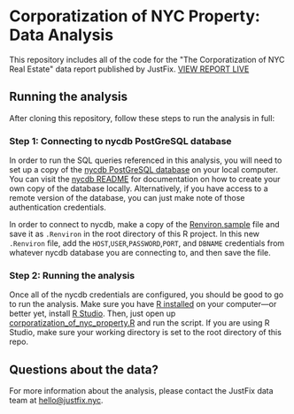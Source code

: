 # Corporatization of NYC Property: Data Analysis 
This repository includes all of the code for the "The Corporatization of NYC Real Estate" data report published by JustFix. [VIEW REPORT LIVE](https://medium.com/justfixnyc/corporatization-of-nyc-real-estate-83e2bf191b73)


## Running the analysis

After cloning this repository, follow these steps to run the analysis in full:

### Step 1: Connecting to nycdb PostGreSQL database

In order to run the SQL queries referenced in this analysis, you will need to set up a copy of the [nycdb PostGreSQL database](https://github.com/nycdb/nycdb) on your local computer. You can visit the [nycdb README](https://github.com/nycdb/nycdb/blob/main/src/README.md) for documentation on how to create your own copy of the database locally. Alternatively, if you have access to a remote version of the database, you can just make note of those authentication credentials.

In order to connect to nycdb, make a copy of the [Renviron.sample](https://github.com/JustFixNYC/landlords-over-time/blob/main/Renviron.sample) file and save it as `.Renviron` in the root directory of this R project. In this new `.Renviron` file, add the `HOST`,`USER`,`PASSWORD`,`PORT`, and `DBNAME` credentials from whatever nycdb database you are connecting to, and then save the file. 

### Step 2: Running the analysis

Once all of the nycdb credentials are configured, you should be good to go to run the analysis. Make sure you have [R installed](https://www.r-project.org/) on your computer—or better yet, install [R Studio](https://www.rstudio.com/). Then, just open up [corporatization_of_nyc_property.R](https://github.com/JustFixNYC/landlords-over-time/blob/main/corporatization_of_nyc_property.R) and run the script. If you are using R Studio, make sure your working directory is set to the root directory of this repo. 

## Questions about the data?

For more information about the analysis, please contact the JustFix data team at hello@justfix.nyc.

